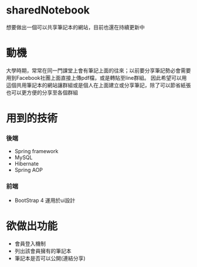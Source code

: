 # sharedNotebook
想要做出一個可以共享筆記本的網站，目前也還在持續更新中

# 動機
大學時期，常常在同一門課堂上會有筆記上面的往來；以前要分享筆記勢必會需要用到Facebook社團上面直接上傳pdf檔，或是轉貼至line群組。
因此希望可以用這個共用筆記本的網站讓群組或是個人在上面建立或分享筆記，除了可以節省紙張也可以更方便的分享至各個群組

# 用到的技術
### 後端
- Spring framework
- MySQL
- Hibernate
- Spring AOP

### 前端
- BootStrap 4 運用於ui設計

# 欲做出功能
- 會員登入機制
- 列出該會員擁有的筆記本
- 筆記本是否可以公開(連結分享)
